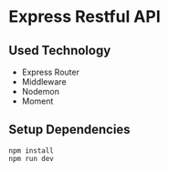 # Express Restful API

## Used Technology

- Express Router
- Middleware
- Nodemon
- Moment

## Setup Dependencies

```
npm install
npm run dev
```
